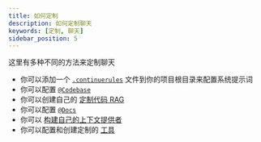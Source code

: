 ```yaml
---
title: 如何定制
description: 如何定制聊天
keywords: [定制, 聊天]
sidebar_position: 5
---
```


这里有多种不同的方法来定制聊天

- 你可以添加一个 [`.continuerules`](../customize/deep-dives/rules.md) 文件到你的项目根目录来配置系统提示词
- 你可以配置 [`@Codebase`](../customize/deep-dives/codebase.mdx)
- 你可以创建自己的 [定制代码 RAG](../customize/tutorials/custom-code-rag.mdx)
- 你可以配置 [`@Docs`](../customize/deep-dives/docs.mdx)
- 你可以 [构建自己的上下文提供者](../customize/tutorials/build-your-own-context-provider.md)
- 你可以配置和创建定制的 [工具](../customize/tools.mdx)
